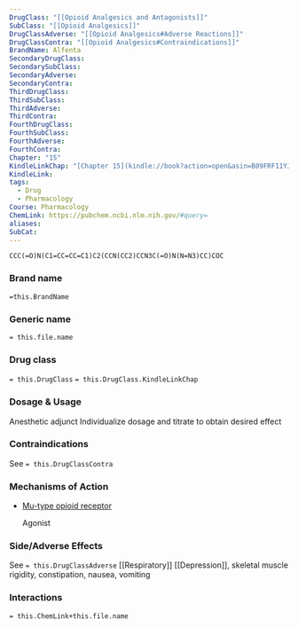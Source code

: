 ```yaml
---
DrugClass: "[[Opioid Analgesics and Antagonists]]"
SubClass: "[[Opioid Analgesics]]"
DrugClassAdverse: "[[Opioid Analgesics#Adverse Reactions]]"
DrugClassContra: "[[Opioid Analgesics#Contraindications]]"
BrandName: Alfenta
SecondaryDrugClass: 
SecondarySubClass: 
SecondaryAdverse: 
SecondaryContra: 
ThirdDrugClass: 
ThirdSubClass: 
ThirdAdverse: 
ThirdContra: 
FourthDrugClass: 
FourthSubClass: 
FourthAdverse: 
FourthContra: 
Chapter: "15"
KindleLinkChap: "[Chapter 15](kindle://book?action=open&asin=B09FRF11YJ&location=8219)"
KindleLink: 
tags:
  - Drug
  - Pharmacology
Course: Pharmacology
ChemLink: https://pubchem.ncbi.nlm.nih.gov/#query=
aliases: 
SubCat:
---
```

```smiles
CCC(=O)N(C1=CC=CC=C1)C2(CCN(CC2)CCN3C(=O)N(N=N3)CC)COC
```

### Brand name
`=this.BrandName`

### Generic name
`= this.file.name`

### Drug class 
`= this.DrugClass`
	`= this.DrugClass.KindleLinkChap`

### Dosage & Usage
Anesthetic adjunct
Individualize dosage and titrate to obtain desired effect

### Contraindications
See `= this.DrugClassContra`

### Mechanisms of Action
- [Mu-type opioid receptor](https://go.drugbank.com/drugs/DB00802#BE0000770)
    
    Agonist

### Side/Adverse Effects
See `= this.DrugClassAdverse`
[[Respiratory]] [[Depression]], skeletal muscle rigidity, constipation, nausea, vomiting

### Interactions

`= this.ChemLink+this.file.name`

